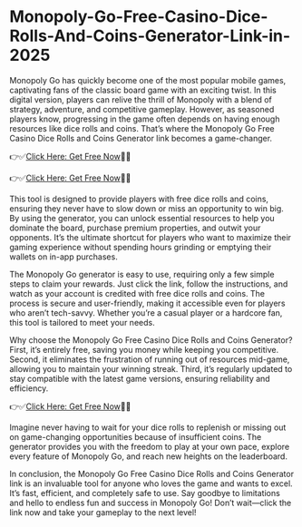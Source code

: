 # Monopoly-Go-Free-Casino-Dice-Rolls-And-Coins-Generator-Link-in-2025
Monopoly Go has quickly become one of the most popular mobile games, captivating fans of the classic board game with an exciting twist. In this digital version, players can relive the thrill of Monopoly with a blend of strategy, adventure, and competitive gameplay. However, as seasoned players know, progressing in the game often depends on having enough resources like dice rolls and coins. That’s where the Monopoly Go Free Casino Dice Rolls and Coins Generator link becomes a game-changer.


👉✅[Click Here: Get Free Now](https://t.co/v9F3TfM2tJ)🔶🔷

👉✅[Click Here: Get Free Now](https://t.co/v9F3TfM2tJ)🔶🔷


This tool is designed to provide players with free dice rolls and coins, ensuring they never have to slow down or miss an opportunity to win big. By using the generator, you can unlock essential resources to help you dominate the board, purchase premium properties, and outwit your opponents. It’s the ultimate shortcut for players who want to maximize their gaming experience without spending hours grinding or emptying their wallets on in-app purchases.

The Monopoly Go generator is easy to use, requiring only a few simple steps to claim your rewards. Just click the link, follow the instructions, and watch as your account is credited with free dice rolls and coins. The process is secure and user-friendly, making it accessible even for players who aren’t tech-savvy. Whether you’re a casual player or a hardcore fan, this tool is tailored to meet your needs.

Why choose the Monopoly Go Free Casino Dice Rolls and Coins Generator? First, it’s entirely free, saving you money while keeping you competitive. Second, it eliminates the frustration of running out of resources mid-game, allowing you to maintain your winning streak. Third, it’s regularly updated to stay compatible with the latest game versions, ensuring reliability and efficiency.


👉✅[Click Here: Get Free Now](https://t.co/v9F3TfM2tJ)🔶🔷


Imagine never having to wait for your dice rolls to replenish or missing out on game-changing opportunities because of insufficient coins. The generator provides you with the freedom to play at your own pace, explore every feature of Monopoly Go, and reach new heights on the leaderboard.

In conclusion, the Monopoly Go Free Casino Dice Rolls and Coins Generator link is an invaluable tool for anyone who loves the game and wants to excel. It’s fast, efficient, and completely safe to use. Say goodbye to limitations and hello to endless fun and success in Monopoly Go! Don’t wait—click the link now and take your gameplay to the next level!
